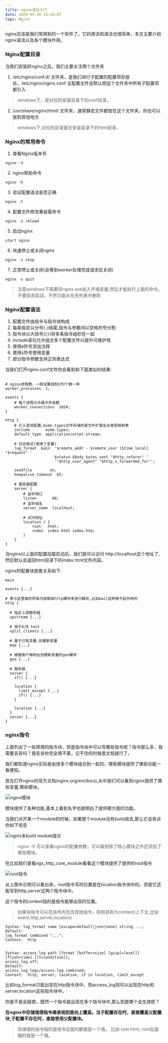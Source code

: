 ```yaml
---
title: nginx语法入门
date: 2020-05-28 15:54:07
tags: Nginx
---
```


nginx应该是我们常用到的一个软件了，它的用法和语法也很简单，本文主要介绍nginx语法以及各个模块作用。

### Nginx配置目录

当我们安装好nginx之后，我们主要关注两个文件夹

1. /etc/nginx/conf.d/ 文件夹，是我们进行子配置的配置项存放处，/etc/nginx/nginx.conf 主配置文件会默认把这个文件夹中所有子配置项都引入
> windows下，是对应的安装目录下的conf目录。

2. /usr/share/nginx/html/ 文件夹，通常静态文件都放在这个文件夹，你也可以放到其他地方
> windows下,对应的目录是在安装目录下的html目录。

<!--more-->


### Nginx的常用命令

1. 查看Nginx版本号
```
nginx -V
```

2. nginx帮助命令
```
nginx -h
```

3. 验证配置语法是否正确
```
nginx -t
```

4. 配置文件修改重装载命令
```
nginx -s reload
```

5. 启动nginx
```
start nginx
```

6. 块速停止或关闭nginx
```
nginx -s stop
```

7. 正常停止或关闭(会等到worker处理完成请求后关闭)
```
nginx -s quit
```

>注意windows下需要将nginx.exe加入环境变量,然后才能执行上面的命令。不要双击启动，不然只能从任务列表中删除


### Nginx配置语法

1. 配置文件由指令与指令块构成
2. 每条指定以分号(`;`)结尾,指令与参数间以空格符号分割
3. 指令块以大括号(`{}`)将多条指令组织在一起
4. include语句允许组合多个配置文件以提升可维护性
5. 使用`#`符号添加注释
6. 使用`$`符号使用变量
7. 部分指令参数支持正则表达式


当我们打开nginx.conf文件你会看到和下面类似的结果:

```nginx

# nginx进程数，一般设置成和CPU个数一样
worker_processes  1;

events {
    # 每个进程允许最大并发数
    worker_connections  1024;
}

http {
    # 引入其他配置,mime.types文件存储的是文件扩展名与类型映射表
    include       mime.types;
    default_type  application/octet-stream;

    # 日志格式(使用了变量)
    log_format  main  '$remote_addr - $remote_user [$time_local] "$request" '
                     '$status $body_bytes_sent "$http_referer" '
                      '"$http_user_agent" "$http_x_forwarded_for"';

    sendfile        on;
    keepalive_timeout  65;

    # 服务器配置
    server {
        # 监听端口
        listen       80;
        # 监听域名
        server_name  localhost;

        # 访问地址
        location / {
            root   html;
            index  index.html index.htm;
        }
    }
}
```

当nginx以上面的配置加载启动后，我们就可以访问 http://localhost这个地址了,然后默认会返回html目录下的index.html文件内容。

nginx的配置块嵌套关系如下:

```
main

events {...}

# 表示这里面的所有内容都由http模块来进行解析,比如mail这种是不起作用的
http {

  # 指定上游服务器
  upstream {...}

  # 用于A/B test
  split_clients {...}

  # 基于已有变量,创建新变量
  map {...}

  # 根据客户端地址创建新变量的geo模块
  geo {...}

  # 服务器
  server {
    if() {...}

    location {
      limit_except {...}
      if() {...}
    }

    location {...}
  }
  server {...}
}

```

### nginx指令

上面列出了一些常用的指令块，但是指令块中可以写哪些指令呢？指令那么多，我需要去背吗？我告诉你完全用不着，记不住的时候查文档就行了。

我们都知道nginx实际是由很多个模块组合到一起的，哪些模块提供了哪些功能一看便知。

首先打开nginx的官方文档(nginx.org/en/docs),从中我们可以看到nginx提供了哪些变量,哪些模块。

![nginx模块](/images/nginx/nginx-module-reference.png)


模块提供了各种功能,基本上看到名字也就明白了提供哪方面的功能。


当我们点开某一个module的时候，如果那个module没有build进去,那么它会告诉你如下信息

![nginx未build module提示](/images/nginx/nginx-not-built-module.png)

> nginx -V 可以查看nginx的配置参数，可以看到除了核心模块之外还添加了哪些模块。


在比如我们查看ngx_http_core_module看看这个模块提供了提供的root指令

![root指令](/images/nginx/nginx-root-order.png)

从上图中示例可以看出来，root指令写的位置是在location指令块中的。但是它还能写到http,server这两个指令块中。

这个指令的context指的是指令能够出现的位置。

>  如果块指令可以在括号内包含其他指令，则将其称为context(上下文,比如event,http,server,location)


```
Syntax: log_format name [escape=default|json|none] string ...;
Default:  
log_format combined "...";
Context:  http


Syntax: access_log path [format [buffer=size] [gzip[=level]] [flush=time] [if=condition]];
access_log off;
Default:  
access_log logs/access.log combined;
Context:  http, server, location, if in location, limit_except

```

比如log_format只能出现在http指令块中，而access_log则可以出现在http和server,location这些指令块中。

你是不是会疑惑，既然一个指令能出现在多个指令块中,那么到底哪个会生效呢？

**在nginx中存储值得指令继承规则是向上覆盖。当子配置存在时，直接覆盖父配置块,子配置不存在时，直接使用父配置块。**

> 存储值的指令指的是指令后面的数据是一个值。 比如 root html; root后面跟的就是一个值。
